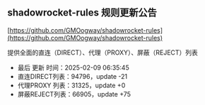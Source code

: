 ## shadowrocket-rules 规则更新公告

[https://github.com/GMOogway/shadowrocket-rules](https://github.com/GMOogway/shadowrocket-rules)

提供全面的直连（DIRECT）、代理（PROXY）、屏蔽（REJECT）列表
- 最后 更新 时间：2025-02-09 06:35:45
- 直连DIRECT列表：94796，update -21
- 代理PROXY 列表：31325，update +0
- 屏蔽REJECT列表：66905，update +75